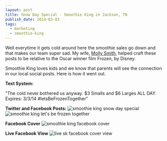 ```yaml
---
layout: post
title: Snow Day Special - Smoothie King in Jackson, TN
publish_date: 2014-03-03
tags:
  - marketing
  - smoothie-king
---
```


Well everytime it gets cold around here the smoothie sales go down and that makes our team super sad. My wife, [Molly Smith](https://mollysmith.org), helped craft these posts to be relative to the Oscar winner film Frozen, by Disney.

Smoothie King loves kids and we know that parents will see the connection in our local social posts. Here is how it went out.

**Text System:**

"The cold never bothered us anyway. $3 Smalls and $6 Larges ALL DAY. Expires: 3/3/14 #letsBeFrozenTogether"

**Twitter and Facebook Posts:**
![smoothie king snow day special](/content/images/2014/Mar/sk_frozen_special.jpg)
![smoothie king let's be frozen together](/content/images/2014/Mar/sk_frozen_slim-3.jpg)

**Facebook Cover**
![smoothie king facebook cover](/content/images/2014/Mar/sk_fb_cover-1.jpg)

**Live Facebook View**
![live sk facebook cover view](/content/images/2014/Mar/Screenshot_2014_03_04_10_44_52.png)
